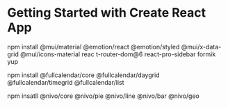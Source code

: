 # Getting Started with Create React App
npm install @mui/material @emotion/react @emotion/styled @mui/x-data-grid @mui/icons-material reac
t-router-dom@6 react-pro-sidebar formik yup

npm install @fullcalendar/core @fullcalendar/daygrid @fullcalendar/timegrid @fullcalendar/list

npm insatll @nivo/core @nivo/pie @nivo/line @nivo/bar @nivo/geo